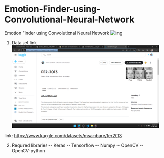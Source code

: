 # Emotion-Finder-using-Convolutional-Neural-Network
Emotion Finder using Convolutional Neural Network
![img](images/sample.png)

1. Data set link
![img](images/DataSet.png)

link: https://www.kaggle.com/datasets/msambare/fer2013

2. Required libraries
    -- Keras
    -- Tensorflow
    -- Numpy
    -- OpenCV
    -- OpenCV-python

